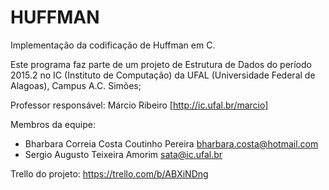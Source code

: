 # HUFFMAN
Implementação da codificação de Huffman em C.

Este programa faz parte de um projeto de Estrutura de Dados do período 2015.2 no IC (Instituto de Computação) da UFAL (Universidade Federal de Alagoas), Campus A.C. Simões;

Professor responsável: Márcio Ribeiro [http://ic.ufal.br/marcio]

Membros da equipe:

- Bharbara Correia Costa Coutinho Pereira bharbara.costa@hotmail.com
- Sergio Augusto Teixeira Amorim sata@ic.ufal.br

Trello do projeto: https://trello.com/b/ABXiNDng
